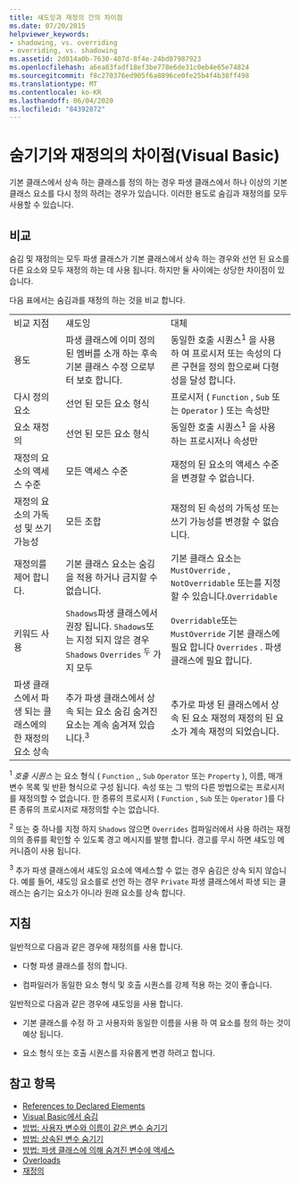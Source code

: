 ```yaml
---
title: 섀도잉과 재정의 간의 차이점
ms.date: 07/20/2015
helpviewer_keywords:
- shadowing, vs. overriding
- overriding, vs. shadowing
ms.assetid: 2d014a0b-7630-407d-8f4e-24bd87987923
ms.openlocfilehash: a6ea83fadf18ef3be778e6de31c0eb4e65e74824
ms.sourcegitcommit: f8c270376ed905f6a8896ce0fe25b4f4b38ff498
ms.translationtype: MT
ms.contentlocale: ko-KR
ms.lasthandoff: 06/04/2020
ms.locfileid: "84392872"
---
```

# <a name="differences-between-shadowing-and-overriding-visual-basic"></a>숨기기와 재정의의 차이점(Visual Basic)
기본 클래스에서 상속 하는 클래스를 정의 하는 경우 파생 클래스에서 하나 이상의 기본 클래스 요소를 다시 정의 하려는 경우가 있습니다. 이러한 용도로 숨김과 재정의를 모두 사용할 수 있습니다.  
  
## <a name="comparison"></a>비교  
 숨김 및 재정의는 모두 파생 클래스가 기본 클래스에서 상속 하는 경우와 선언 된 요소를 다른 요소와 모두 재정의 하는 데 사용 됩니다. 하지만 둘 사이에는 상당한 차이점이 있습니다.  
  
 다음 표에서는 숨김과를 재정의 하는 것을 비교 합니다.  
  
||||  
|---|---|---|  
|비교 지점|섀도잉|대체|  
|용도|파생 클래스에 이미 정의 된 멤버를 소개 하는 후속 기본 클래스 수정 으로부터 보호 합니다.|동일한 호출 시퀀스<sup>1</sup> 을 사용 하 여 프로시저 또는 속성의 다른 구현을 정의 함으로써 다형성을 달성 합니다.|  
|다시 정의 요소|선언 된 모든 요소 형식|프로시저 ( `Function` , `Sub` 또는 `Operator` ) 또는 속성만|  
|요소 재정의|선언 된 모든 요소 형식|동일한 호출 시퀀스<sup>1</sup> 을 사용 하는 프로시저나 속성만|  
|재정의 요소의 액세스 수준|모든 액세스 수준|재정의 된 요소의 액세스 수준을 변경할 수 없습니다.|  
|재정의 요소의 가독성 및 쓰기 가능성|모든 조합|재정의 된 속성의 가독성 또는 쓰기 가능성를 변경할 수 없습니다.|  
|재정의를 제어 합니다.|기본 클래스 요소는 숨김을 적용 하거나 금지할 수 없습니다.|기본 클래스 요소는 `MustOverride` , `NotOverridable` 또는를 지정할 수 있습니다.`Overridable`|  
|키워드 사용|`Shadows`파생 클래스에서 권장 됩니다. `Shadows`또는 지정 되지 않은 경우 `Shadows` `Overrides` <sup>두</sup> 가지 모두|`Overridable`또는 `MustOverride` 기본 클래스에 필요 합니다 `Overrides` . 파생 클래스에 필요 합니다.|  
|파생 클래스에서 파생 되는 클래스에의 한 재정의 요소 상속|추가 파생 클래스에서 상속 되는 요소 숨김 숨겨진 요소는 계속 숨겨져 있습니다.<sup>3</sup>|추가로 파생 된 클래스에서 상속 된 요소 재정의 재정의 된 요소가 계속 재정의 되었습니다.|  
  
 <sup>1</sup> *호출 시퀀스* 는 요소 형식 ( `Function` ,, `Sub` `Operator` 또는 `Property` ), 이름, 매개 변수 목록 및 반환 형식으로 구성 됩니다. 속성 또는 그 밖의 다른 방법으로는 프로시저를 재정의할 수 없습니다. 한 종류의 프로시저 ( `Function` , `Sub` 또는 `Operator` )를 다른 종류의 프로시저로 재정의할 수는 없습니다.  
  
 <sup>2</sup> 또는 중 하나를 지정 하지 `Shadows` 않으면 `Overrides` 컴파일러에서 사용 하려는 재정의의 종류를 확인할 수 있도록 경고 메시지를 발행 합니다. 경고를 무시 하면 섀도잉 메커니즘이 사용 됩니다.  
  
 <sup>3</sup> 추가 파생 클래스에서 섀도잉 요소에 액세스할 수 없는 경우 숨김은 상속 되지 않습니다. 예를 들어, 섀도잉 요소를로 선언 하는 경우 `Private` 파생 클래스에서 파생 되는 클래스는 숨기는 요소가 아니라 원래 요소를 상속 합니다.  
  
## <a name="guidelines"></a>지침  
 일반적으로 다음과 같은 경우에 재정의를 사용 합니다.  
  
- 다형 파생 클래스를 정의 합니다.  
  
- 컴파일러가 동일한 요소 형식 및 호출 시퀀스를 강제 적용 하는 것이 좋습니다.  
  
 일반적으로 다음과 같은 경우에 섀도잉을 사용 합니다.  
  
- 기본 클래스를 수정 하 고 사용자와 동일한 이름을 사용 하 여 요소를 정의 하는 것이 예상 됩니다.  
  
- 요소 형식 또는 호출 시퀀스를 자유롭게 변경 하려고 합니다.  
  
## <a name="see-also"></a>참고 항목

- [References to Declared Elements](references-to-declared-elements.md)
- [Visual Basic에서 숨김](shadowing.md)
- [방법: 사용자 변수와 이름이 같은 변수 숨기기](how-to-hide-a-variable-with-the-same-name-as-your-variable.md)
- [방법: 상속된 변수 숨기기](how-to-hide-an-inherited-variable.md)
- [방법: 파생 클래스에 의해 숨겨진 변수에 액세스](how-to-access-a-variable-hidden-by-a-derived-class.md)
- [Overloads](../../../language-reference/modifiers/shadows.md)
- [재정의](../../../language-reference/modifiers/overrides.md)
